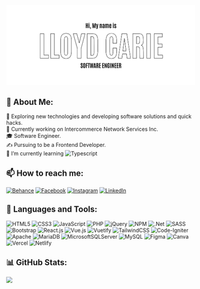 ![Header](https://github.com/lloydobligado/lloydobligado/blob/main/github-cover.png "Header")

## 💫 About Me:
🤔   Exploring new technologies and developing software solutions and quick hacks.<br>💼   Currently working on Intercommerce Network Services Inc.<br>🎓   Software Engineer.<br>✍️   Pursuing to be a Frontend Developer.<br>🌱   I’m currently learning  ![Typescript](https://img.shields.io/badge/typescript-121212?style=flat-square&logo=typescript&logoColor=f5f5f5) <!-- ![Next JS](https://img.shields.io/badge/Next-black?logo=next.js&logoColor=white) --> 

## 📫 How to reach me:
[![Behance](https://img.shields.io/badge/Behance-121212?style=flat-square&logo=behance&logoColor=f5f5f5)](https://behance.net/lloydobligado)
[![Facebook](https://img.shields.io/badge/Facebook-121212?style=flat-square&logo=Facebook&logoColor=f5f5f5)](https://facebook.com/lloydcarie)
[![Instagram](https://img.shields.io/badge/Instagram-121212?style=flat-square&logo=Instagram&logoColor=f5f5f5)](https://instagram.com/ohohcarie)
[![LinkedIn](https://img.shields.io/badge/LinkedIn-121212?style=flat-square&logo=linkedin&logoColor=f5f5f5)](https://linkedin.com/in/lloyd-carie-obligado-0b659a18a)



## 🔨 Languages and Tools:
![HTML5](https://img.shields.io/badge/HTML5-121212?style=flat-square&logo=html5&logoColor=f5f5f5)
![CSS3](https://img.shields.io/badge/CSS3-121212?style=flat-square&logo=css3&logoColor=f5f5f5)
![JavaScript](https://img.shields.io/badge/JavaScript-121212?style=flat-square&logo=javascript&logoColor=f5f5f5)
![PHP](https://img.shields.io/badge/PHP-121212?style=flat-square&logo=php&logoColor=f5f5f5)
![jQuery](https://img.shields.io/badge/jQuery-121212?style=flat-square&logo=jquery&logoColor=f5f5f5)
![NPM](https://img.shields.io/badge/NPM-121212?style=flat-square&logo=npm&logoColor=f5f5f5)
![.Net](https://img.shields.io/badge/.NET-121212?style=flat-square&logo=.net&logoColor=f5f5f5)
![SASS](https://img.shields.io/badge/SASS-121212?style=flat-square&logo=SASS&logoColor=f5f5f5)
![Bootstrap](https://img.shields.io/badge/Bootstrap-121212?style=flat-square&logo=bootstrap&logoColor=f5f5f5)
![React.js](https://img.shields.io/badge/React.js-121212?style=flat-square&logo=react&logoColor=f5f5f5)
![Vue.js](https://img.shields.io/badge/Vue.js-121212?style=flat-square&logo=vuedotjs&logoColor=f5f5f5)
![Vuetify](https://img.shields.io/badge/Vuetify-121212?style=flat-square&logo=vuetify&logoColor=f5f5f5)
![TailwindCSS](https://img.shields.io/badge/TailwindCSS-121212?style=flat-square&logo=tailwind-css&logoColor=f5f5f5)
![Code-Igniter](https://img.shields.io/badge/CodeIgniter-121212?style=flat-square&logo=codeIgniter&logoColor=f5f5f5)
![Apache](https://img.shields.io/badge/Apache-121212?style=flat-square&logo=apache&logoColor=f5f5f5)
![MariaDB](https://img.shields.io/badge/MariaDB-121212?style=flat-square&logo=mariadb&logoColor=f5f5f5)
![MicrosoftSQLServer](https://img.shields.io/badge/Microsoft%20SQL%20Server-121212?style=flat-square&logo=microsoft%20sql%20server&logoColor=f5f5f5)
![MySQL](https://img.shields.io/badge/MySQL-121212?style=flat-square&logo=mysql&logoColor=f5f5f5)
![Figma](https://img.shields.io/badge/Figma-121212?style=flat-square&logo=figma&logoColor=f5f5f5)
![Canva](https://img.shields.io/badge/Canva-121212?style=flat-square&logo=Canva&logoColor=f5f5f5)
![Vercel](https://img.shields.io/badge/Vercel-121212?style=flat-square&logo=vercel&logoColor=f5f5f5)
![Netlify](https://img.shields.io/badge/Netlify-121212?style=flat-square&logo=netlify&logoColor=f5f5f5)
<!-- ![Python](https://img.shields.io/badge/python-3670A0?style=flat-square&logo=python&logoColor=white)  --> 
<!--  ![JWT](https://img.shields.io/badge/JWT-black?style=flat-square&logo=JSON%20web%20tokens) --> 
<!--  ![NodeJS](https://img.shields.io/badge/node.js-6DA55F?style=flat-square&logo=node.js&logoColor=white) -->  
<!--  ![Arduino](https://img.shields.io/badge/-Arduino-00979D?style=flat-square&logo=Arduino&logoColor=white) -->
<!--  ![Adobe Lightroom](https://img.shields.io/badge/Adobe%20Lightroom-31A8FF.svg?style=flat-square&logo=Adobe%20Lightroom&logoColor=white)  --> 

## 📊 GitHub Stats:
<a href='https://github.com/lloydobligado/github-stats-transparent'>
  
<!-- ![](https://github-readme-stats.vercel.app/api?username=lloydobligado&theme=dark&hide_border=false&include_all_commits=true&count_private=true)<br/> -->
![](https://github-readme-stats.vercel.app/api/top-langs/?username=lloydobligado&theme=dark&hide_border=false&include_all_commits=true&count_private=true&layout=compact&langs_count=6&bg_color=121212&title_color=f5f5f5&text_color=f5f5f5)


</a>

